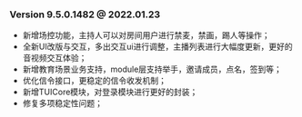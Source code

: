 ### Version 9.5.0.1482 @ 2022.01.23
- 新增场控功能，主持人可以对房间用户进行禁麦，禁画，踢人等操作；
- 全新UI改版与交互，多出交互ui进行调整，主播列表进行大幅度更新，更好的音视频交互体验；
- 新增教育场景业务支持，module层支持举手，邀请成员，点名，签到等；
- 优化信令接口，更稳定的信令收发机制；
- 新增TUICore模块，对登录模块进行更好的封装；
- 修复多项稳定性问题；
